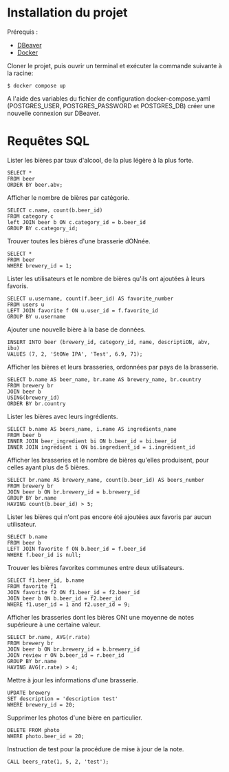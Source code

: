 # Installation du projet

Prérequis :
* [DBeaver](https://dbeaver.io/)
* [Docker](https://www.docker.com/)

Cloner le projet, puis ouvrir un terminal et exécuter la commande suivante à la racine:
```
$ docker compose up
```

A l'aide des variables du fichier de configuration docker-compose.yaml (POSTGRES_USER, POSTGRES_PASSWORD et POSTGRES_DB) créer une nouvelle connexion sur DBeaver.

# Requêtes SQL

Lister les bières par taux d'alcool, de la plus légère à la plus forte.
```
SELECT * 
FROM beer 
ORDER BY beer.abv;
```

Afficher le nombre de bières par catégorie.
```
SELECT c.name, count(b.beer_id)
FROM category c
left JOIN beer b ON c.category_id = b.beer_id 
GROUP BY c.category_id;
```

Trouver toutes les bières d'une brasserie dONnée.
```
SELECT * 
FROM beer
WHERE brewery_id = 1;
```

Lister les utilisateurs et le nombre de bières qu'ils ont ajoutées à leurs favoris.
```
SELECT u.username, count(f.beer_id) AS favorite_number
FROM users u 
LEFT JOIN favorite f ON u.user_id = f.favorite_id
GROUP BY u.username 
```

Ajouter une nouvelle bière à la base de données.
```
INSERT INTO beer (brewery_id, category_id, name, descriptiON, abv, ibu) 
VALUES (7, 2, 'StONe IPA', 'Test', 6.9, 71);
```

Afficher les bières et leurs brasseries, ordonnées par pays de la brasserie.
```
SELECT b.name AS beer_name, br.name AS brewery_name, br.country
FROM brewery br
JOIN beer b
USING(brewery_id)
ORDER BY br.country
```

Lister les bières avec leurs ingrédients.
```
SELECT b.name AS beers_name, i.name AS ingredients_name
FROM beer b 
INNER JOIN beer_ingredient bi ON b.beer_id = bi.beer_id
INNER JOIN ingredient i ON bi.ingredient_id = i.ingredient_id 
```

Afficher les brasseries et le nombre de bières qu'elles produisent, pour celles ayant plus de 5 bières.
```
SELECT br.name AS brewery_name, count(b.beer_id) AS beers_number
FROM brewery br
JOIN beer b ON br.brewery_id = b.brewery_id
GROUP BY br.name
HAVING count(b.beer_id) > 5;
```

Lister les bières qui n'ont pas encore été ajoutées aux favoris par aucun utilisateur.
```
SELECT b.name
FROM beer b
LEFT JOIN favorite f ON b.beer_id = f.beer_id
WHERE f.beer_id is null;
```

Trouver les bières favorites communes entre deux utilisateurs.
```
SELECT f1.beer_id, b.name
FROM favorite f1
JOIN favorite f2 ON f1.beer_id = f2.beer_id 
JOIN beer b ON b.beer_id = f2.beer_id
WHERE f1.user_id = 1 and f2.user_id = 9;
```

Afficher les brasseries dont les bières ONt une moyenne de notes supérieure à une certaine valeur.
```
SELECT br.name, AVG(r.rate)
FROM brewery br
JOIN beer b ON br.brewery_id = b.brewery_id 
JOIN review r ON b.beer_id = r.beer_id 
GROUP BY br.name
HAVING AVG(r.rate) > 4; 
```

Mettre à jour les informations d'une brasserie.
```
UPDATE brewery
SET description = 'description test'
WHERE brewery_id = 20;
```

Supprimer les photos d'une bière en particulier.
```
DELETE FROM photo 
WHERE photo.beer_id = 20;
```

Instruction de test pour la procédure de mise à jour de la note.
```
CALL beers_rate(1, 5, 2, 'test');
```
